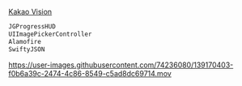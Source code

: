 [Kakao Vision](https://developers.kakao.com/docs/latest/ko/vision/common)

```swift
JGProgressHUD
UIImagePickerController
Alamofire
SwiftyJSON
```


https://user-images.githubusercontent.com/74236080/139170403-f0b6a39c-2474-4c86-8549-c5ad8dc69714.mov


